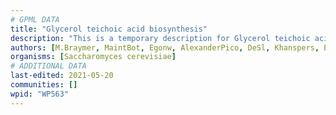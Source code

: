 ```yaml
---
# GPML DATA
title: "Glycerol teichoic acid biosynthesis"
description: "This is a temporary description for Glycerol teichoic acid biosynthesis"
authors: [M.Braymer, MaintBot, Egonw, AlexanderPico, DeSl, Khanspers, Eweitz]
organisms: [Saccharomyces cerevisiae]
# ADDITIONAL DATA
last-edited: 2021-05-20
communities: []
wpid: "WP563"
---
```


